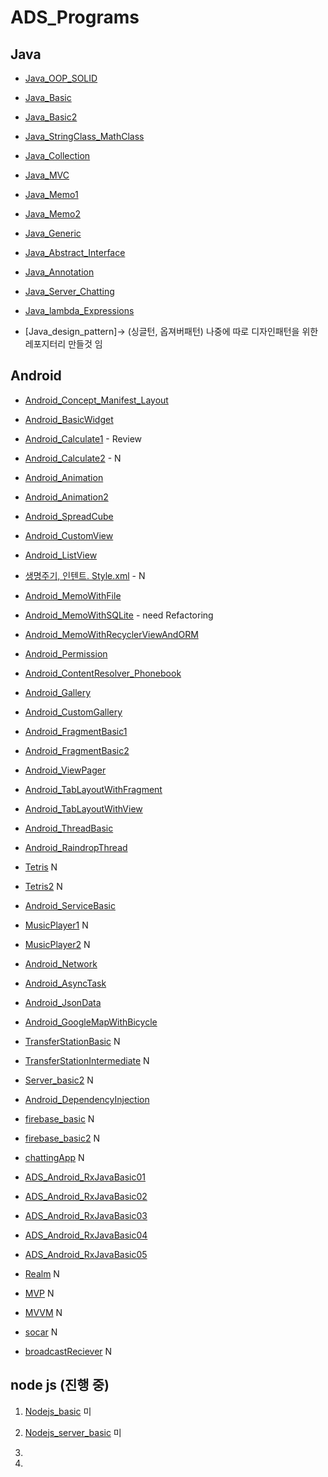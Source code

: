 # ADS_Programs

## Java
+ [Java_OOP_SOLID](https://github.com/youjisang/ADS_Java_OOP_SOLID.git)

+ [Java_Basic](https://github.com/youjisang/ADS_Java_Basic.git)

+ [Java_Basic2](https://github.com/youjisang/ADS_Java_Basic2.git) 

+ [Java_StringClass_MathClass](https://github.com/youjisang/ADS_Java_StringClass_MathClass.git)

+ [Java_Collection](https://github.com/youjisang/ADS_Java_Collection.git)

+ [Java_MVC](https://github.com/youjisang/ADS_Java_MVC.git)

+ [Java_Memo1](https://github.com/youjisang/ADS_Java_Memo1.git) 

+ [Java_Memo2](https://github.com/youjisang/ADS_Java_Memo2.git) 

+ [Java_Generic](https://github.com/youjisang/ADS_Java_Generic.git)

+ [Java_Abstract_Interface](https://github.com/youjisang/ADS_Java_Abstract_Interface.git)

+ [Java_Annotation](https://github.com/youjisang/ADS_Java_Annotation.git)

+ [Java_Server_Chatting](https://github.com/youjisang/ADS_Java_Server_Chatting.git)

+ [Java_lambda_Expressions](https://github.com/youjisang/ADS_Java_Lambda_Expressions.git)

+ [Java_design_pattern]-> (싱글턴, 옵져버패턴) 나중에 따로 디자인패턴을 위한 레포지터리 만들것 임


## Android

- [Android_Concept_Manifest_Layout](https://github.com/youjisang/Android_Concept_Manifest_Layout.git)

- [Android_BasicWidget](https://github.com/youjisang/ADS_Android_BasicWidget.git)

- [Android_Calculate1](https://github.com/youjisang/ADS_Android_Calculate1.git) - Review

- [Android_Calculate2]() - N

- [Android_Animation](https://github.com/youjisang/ADS_Android_Animation.git)
 
- [Android_Animation2](https://github.com/youjisang/ADS_Android_Animation2.git)

- [Android_SpreadCube](https://github.com/youjisang/ADS_Android_SpreadCube.git)
 
- [Android_CustomView](https://github.com/youjisang/ADS_Android_CustomView.git)
 
- [Android_ListView](https://github.com/youjisang/ADS_Android_ListView.git)

- [생명주기, 인텐트. Style.xml]() - N

- [Android_MemoWithFile](https://github.com/youjisang/ADS_Android_MemoWithFile.git)

- [Android_MemoWithSQLite](https://github.com/youjisang/ADS_Android_MemoWithSQLite.git) - need Refactoring

- [Android_MemoWithRecyclerViewAndORM](https://github.com/youjisang/ADS_Android_MemoWithRecyclerViewAndORM.git)
 
- [Android_Permission](https://github.com/youjisang/ADS_Android_Permission.git)
 
- [Android_ContentResolver_Phonebook](https://github.com/youjisang/ADS_Android_ContentResolver_Phonebook.git)

- [Android_Gallery](https://github.com/youjisang/ADS_Android_Gallery.git)

- [Android_CustomGallery](https://github.com/youjisang/ADS_Android_CustomGallery.git)

- [Android_FragmentBasic1](https://github.com/youjisang/ADS_Android_FragmentBasic1.git)

- [Android_FragmentBasic2](https://github.com/youjisang/ADS_Android_FragmentBasic2.git)

- [Android_ViewPager](https://github.com/youjisang/ADS_Android_ViewPager.git)

- [Android_TabLayoutWithFragment](https://github.com/youjisang/ADS_Android_TabLayoutWithFragment.git)

- [Android_TabLayoutWithView](https://github.com/youjisang/ADS_Android_TabLayoutWithView.git) 

- [Android_ThreadBasic](https://github.com/youjisang/ADS_Android_ThreadBasic.git)

- [Android_RaindropThread](https://github.com/youjisang/ADS_Android_RaindropThread.git)

- [Tetris](https://github.com/youjisang/Tetris.git) N
 
- [Tetris2](https://github.com/youjisang/Tetris2.git) N

- [Android_ServiceBasic](https://github.com/youjisang/ADS_Android_ServiceBasic.git)

- [MusicPlayer1](https://github.com/youjisang/MusicPlayer.git) N

- [MusicPlayer2](https://github.com/youjisang/MusicPlayer2.git) N

- [Android_Network](https://github.com/youjisang/ADS_Android_Network.git)

- [Android_AsyncTask](https://github.com/youjisang/ADS_Android_AsyncTask.git)

- [Android_JsonData](https://github.com/youjisang/ADS_Android_JsonData.git)

- [Android_GoogleMapWithBicycle](https://github.com/youjisang/ADS_Android_GoogleMapWithBicycle.git)

- [TransferStationBasic](https://github.com/youjisang/TransferStation.git) N

- [TransferStationIntermediate](https://github.com/youjisang/SubwayApp.git) N

- [Server_basic2](https://github.com/youjisang/Server_Basic2.git) N

- [Android_DependencyInjection](https://github.com/youjisang/ADS_Android_DependencyInjection.git)

- [firebase_basic](https://github.com/youjisang/FireBase_Basic.git) N

- [firebase_basic2](https://github.com/youjisang/FireBase_Basic2.git) N

- [chattingApp](https://github.com/youjisang/Chatting-App.git) N
 
- [ADS_Android_RxJavaBasic01](https://github.com/youjisang/Android_RxJavaBasic01.git)

- [ADS_Android_RxJavaBasic02](https://github.com/youjisang/Android_RxJavaBasic02.git)

- [ADS_Android_RxJavaBasic03](https://github.com/youjisang/Android_RxJavaBasic03.git)

- [ADS_Android_RxJavaBasic04](https://github.com/youjisang/Android_RxJavaBasic04.git)

- [ADS_Android_RxJavaBasic05](https://github.com/youjisang/Android_RxJavaBasic05.git)

- [Realm](https://github.com/youjisang/Realm.git) N

- [MVP](https://github.com/youjisang/mvp.git) N

- [MVVM](https://github.com/youjisang/MVVM.git) N

- [socar](https://github.com/youjisang/socar.git) N

- [broadcastReciever](https://github.com/youjisang/broadcastReciever.git) N


## node js (진행 중)

1. [Nodejs_basic](https://github.com/youjisang/nodejs_basic.git) 미

2. [Nodejs_server_basic](https://github.com/youjisang/nodejs_server_basic.git) 미

3. 

4.



